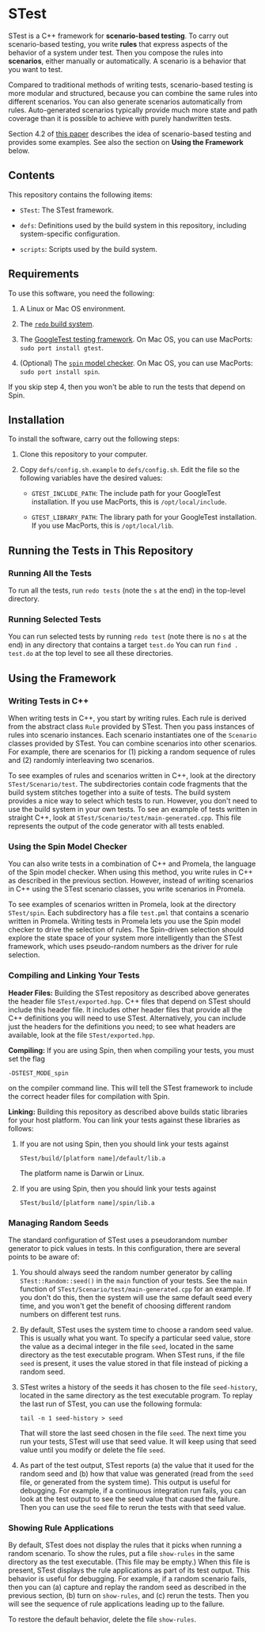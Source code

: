 # STest

STest is a C++ framework for **scenario-based testing**.
To carry out scenario-based testing, you write **rules** that
express aspects of the behavior of a system under test.
Then you compose the rules into **scenarios**, either manually or
automatically. A scenario is a behavior that you want to test.

Compared to traditional methods of writing tests, scenario-based
testing is more modular and structured, because you can combine the
same rules into different scenarios.
You can also generate scenarios automatically from rules.
Auto-generated scenarios typically provide much more state and
path coverage than it is possible to achieve with purely handwritten tests.

Section 4.2 of [this paper](https://digitalcommons.usu.edu/smallsat/2018/all2018/328/)
describes the idea of scenario-based testing and provides some
examples.
See also the section on **Using the Framework** below.

## Contents

This repository contains the following items:

* `STest`: The STest framework.

* `defs`: Definitions used by the build system in this repository,
including system-specific configuration.

* `scripts`: Scripts used by the build system.

## Requirements

To use this software, you need the following:

1. A Linux or Mac OS environment.

2. The [`redo` build system](https://github.com/bocchino/redo).

3. The [GoogleTest testing framework](https://github.com/google/googletest).
   On Mac OS, you can use MacPorts: `sudo port install gtest`.

4. (Optional) The [`spin` model checker](http://spinroot.com/spin/whatispin.html).
   On Mac OS, you can use MacPorts: `sudo port install spin`.

If you skip step 4, then you won't be able to run the tests that depend
on Spin.

## Installation

To install the software, carry out the following steps:

1. Clone this repository to your computer.

2. Copy `defs/config.sh.example` to `defs/config.sh`.
   Edit the file so the following variables have the desired values:

   * `GTEST_INCLUDE_PATH`: The include path for your GoogleTest installation.
     If you use MacPorts, this is `/opt/local/include`.

   * `GTEST_LIBRARY_PATH`: The library path for your GoogleTest installation.
     If you use MacPorts, this is `/opt/local/lib`.

## Running the Tests in This Repository

### Running All the Tests

To run all the tests, run `redo tests` (note the `s` at the end)
in the top-level directory.

### Running Selected Tests

You can run selected tests by running `redo test` (note there is
no `s` at the end) in any directory that contains a target `test.do`
You can run `find . test.do` at the top level to see all these
directories.

## Using the Framework

### Writing Tests in C++

When writing tests in C++, you start by writing rules.
Each rule is derived from the abstract class `Rule` provided by STest.
Then you pass instances of rules into scenario instances.
Each scenario instantiates one of the `Scenario` classes provided
by STest.
You can combine scenarios into other scenarios.
For example, there are scenarios for (1) picking a random sequence of
rules and (2) randomly interleaving two scenarios.

To see examples of rules and scenarios written in C++, look at the directory
`STest/Scenario/test`. The subdirectories contain
code fragments that the build system stitches together into a suite of
tests. The build system provides a nice way to select
which tests to run. However, you don't need to use the
build system in your own tests. To see an example of tests written in straight
C++, look at `STest/Scenario/test/main-generated.cpp`. This file
represents the output of the code generator with all tests enabled.

### Using the Spin Model Checker

You can also write tests in a combination of C++ and Promela, the
language of the Spin model checker.
When using this method, you write rules in C++ as described in
the previous section.
However, instead of writing scenarios in C++ using the STest scenario
classes, you write scenarios in Promela.

To see examples of scenarios written in Promela, look at the directory
`STest/spin`. Each subdirectory has a file `test.pml` that contains
a scenario written in Promela.
Writing tests in Promela lets you use the Spin model checker to drive
the selection of rules. The Spin-driven selection should explore the
state space of your system more intelligently than the STest framework,
which uses pseudo-random numbers as the driver for rule selection.

### Compiling and Linking Your Tests

**Header Files:**
Building the STest repository as described above generates the
header file `STest/exported.hpp`.
C++ files that depend on STest should include this header file.
It includes other header files that provide all
the C++ definitions you will need to use STest. Alternatively, you
can include just the headers for the definitions you need; to see what
headers are available, look at the file `STest/exported.hpp`.

**Compiling:** If you are using Spin, then when compiling your tests,
you must set the flag
```
-DSTEST_MODE_spin
```
on the compiler command line. This will tell the STest framework to include
the correct header files for compilation with Spin.

**Linking:** Building this repository as described above builds static
libraries for your host platform.
You can link your tests against these libraries as follows:

1. If you are not using Spin, then you should link your tests against
   ```
   STest/build/[platform name]/default/lib.a
   ```
   The platform name is Darwin or Linux.

2. If you are using Spin, then you should link your tests against
   ```
   STest/build/[platform name]/spin/lib.a
   ```

### Managing Random Seeds

The standard configuration of STest uses a pseudorandom number
generator to pick values in tests.
In this configuration, there are several points to be aware
of:

1. You should always seed the random number generator by
   calling `STest::Random::seed()` in the `main` function
   of your tests. See the `main` function of
   `STest/Scenario/test/main-generated.cpp` for an example.
   If you don't do this, then the system will use the
   same default seed every time, and you won't get the
   benefit of choosing different random numbers on different test
   runs.

1. By default, STest uses the system time to choose a random
   seed value. This is usually what you want. To specify a particular
   seed value, store the value as a decimal integer in the file `seed`,
   located in the same directory as the test executable program.
   When STest runs, if the file `seed` is present, it uses
   the value stored in that file instead of picking a random seed.

1. STest writes a history of the seeds it has chosen to
   the file `seed-history`, located in the same directory as
   the test executable program. To replay the last run of
   STest, you can use the following formula:
   ```
   tail -n 1 seed-history > seed
   ```
   That will store the last seed chosen in the file `seed`.
   The next time you run your tests, STest will use
   that seed value. It will keep using that seed value until
   you modify or delete the file `seed`.

1. As part of the test output, STest reports (a) the value
   that it used for the random seed and (b) how that value
   was generated (read from the `seed` file, or generated
   from the system time). This output is useful for debugging.
   For example, if a continuous integration run fails,
   you can look at the test output to see the seed value
   that caused the failure. Then you can use the `seed`
   file to rerun the tests with that seed value.

### Showing Rule Applications

By default, STest does not display the rules that it
picks when running a random scenario. To show the rules,
put a file `show-rules` in the same directory as the test
executable. (This file may be empty.) When this file is present,
STest displays the rule applications as part of its
test output. This behavior is useful for debugging. For example, if
a random scenario fails, then you can (a) capture and replay
the random seed as described in the previous section, (b)
turn on `show-rules`, and (c) rerun the tests. Then you
will see the sequence of rule applications leading
up to the failure.

To restore the default behavior, delete the file `show-rules`.
